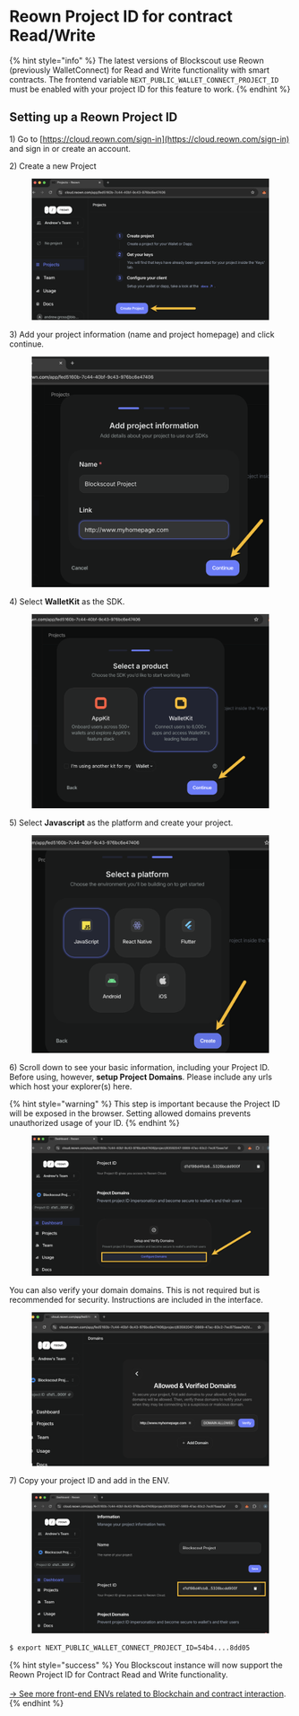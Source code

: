 # Reown Project ID for contract Read/Write

{% hint style="info" %}
The latest versions of Blockscout use Reown (previously WalletConnect) for Read and Write functionality with smart contracts.  The frontend variable `NEXT_PUBLIC_WALLET_CONNECT_PROJECT_ID` must be enabled with your project ID for this feature to work.&#x20;
{% endhint %}

## Setting up a Reown Project ID

1\) Go to [https://cloud.reown.com/sign-in](https://cloud.reown.com/sign-in) and sign in or create an account.

2\) Create a new Project

<figure><img src="../../.gitbook/assets/reown-1.png" alt=""><figcaption></figcaption></figure>

3\) Add your project information (name and project homepage) and click continue.

<figure><img src="../../.gitbook/assets/reown-2.png" alt=""><figcaption></figcaption></figure>

4\) Select **WalletKit** as the SDK.

<figure><img src="../../.gitbook/assets/reown-3.png" alt=""><figcaption></figcaption></figure>

5\) Select **Javascript** as the platform and create your project.

<figure><img src="../../.gitbook/assets/reown-4.png" alt=""><figcaption></figcaption></figure>

6\) Scroll down to see your basic information, including your Project ID. Before using, however, **setup Project Domains**. Please include any urls which host your explorer(s) here.

{% hint style="warning" %}
This step is important because the Project ID will be exposed in the browser. Setting allowed domains  prevents unauthorized usage of your ID.&#x20;
{% endhint %}

<figure><img src="../../.gitbook/assets/reown-verify-1.png" alt=""><figcaption></figcaption></figure>

You can also verify your domain domains. This is not required but is recommended for security. Instructions are included in the interface.

<figure><img src="../../.gitbook/assets/reown-verify-2.png" alt=""><figcaption></figcaption></figure>

7\) Copy your project ID and add in the ENV.

<figure><img src="../../.gitbook/assets/reown-5.png" alt=""><figcaption></figcaption></figure>

```bash
$ export NEXT_PUBLIC_WALLET_CONNECT_PROJECT_ID=54b4....8dd05
```

{% hint style="success" %}
You Blockscout instance will now support the Reown Project ID for Contract Read and Write functionality.\
\
[-> See more front-end ENVs related to Blockchain and contract interaction](https://github.com/blockscout/frontend/blob/main/docs/ENVS.md#blockchain-interaction-writing-to-contract-etc).
{% endhint %}




